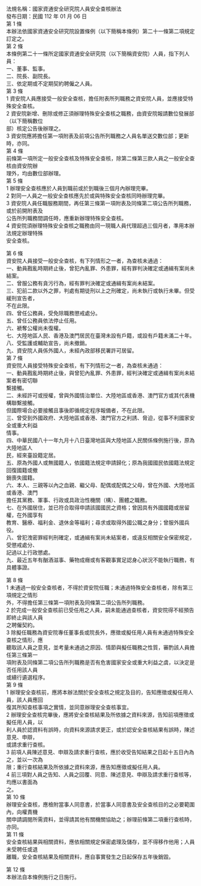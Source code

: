 法規名稱：國家資通安全研究院人員安全查核辦法  
發布日期：民國 112 年 01 月 06 日  
第 1 條  
本辦法依國家資通安全研究院設置條例（以下簡稱本條例）第二十一條第二項規定訂定之。  
第 2 條  
本條例第二十一條所定國家資通安全研究院（以下簡稱資安院）人員，指下列人員：  
一、董事、監事。  
二、院長、副院長。  
三、依定期或不定期契約聘僱之人員。  
第 3 條  
1 資安院人員應接受一般安全查核，擔任附表所列職務之資安院人員，並應接受特殊安全查核。  
2 資安院新增、刪除或修正須辦理特殊安全查核之職務，由資安院報請數位發展部（以下簡稱數位  
部）核定公告後辦理之。  
3 資安院應將擔任第一項附表及前項公告所列職務之人員名單送交數位部；更新時，亦同。  
第 4 條  
前條第一項所定一般安全查核及特殊安全查核，除第二條第三款人員之一般安全查核由資安院辦  
理外，均由數位部辦理。  
第 5 條  
1 辦理安全查核應於人員到職前或於到職後三個月內辦理完畢。  
2 對同一人員之一般安全查核應先於或與特殊安全查核同時辦理完畢。  
3 資安院人員任職服務期間，再任第三條第一項附表及同條第二項公告所列職務，或於前開附表及  
公告所列職務間調任時，應重新辦理特殊安全查核。  
4 資安院須辦理特殊安全查核之職務由同一現職人員代理超過三個月者，準用本辦法規定辦理特殊  
安全查核。  


第 6 條  
資安院人員接受一般安全查核，有下列情形之一者，為查核未通過：  
一、動員戡亂時期終止後，曾犯內亂罪、外患罪，經有罪判決確定或通緝有案尚未結案。  
二、曾服公務有貪污行為，經有罪判決確定或通緝有案尚未結案。  
三、犯前二款以外之罪，判處有期徒刑以上之刑確定，尚未執行或執行未畢。但受緩刑宣告者，  
不在此限。  
四、曾任公務員，受免除職務懲戒處分。  
五、曾任公務員依法停止任用。  
六、褫奪公權尚未復權。  
七、大陸地區人民、香港及澳門居民在臺灣未設有戶籍，或設有戶籍未滿二十年。  
八、受監護或輔助宣告，尚未撤銷。  
九、資安院人員係外國人，未經內政部移民署許可居留。  
第 7 條  
資安院人員接受特殊安全查核，有下列情形之一者，為查核未通過：  
一、動員戡亂時期終止後，與曾犯內亂罪、外患罪，經判決確定或通緝有案尚未結案者有密切聯  
繫接觸。  
二、未經許可或授權，曾與外國情治單位、大陸地區或香港、澳門官方或其代表機構聯繫接觸。  
但國際場合必要接觸且事後即循規定程序報備者，不在此限。  
三、曾受到外國政府、大陸地區或香港、澳門官方之利誘、脅迫，從事不利國家安全或重大利益  
情事。  
四、中華民國八十一年九月十八日臺灣地區與大陸地區人民關係條例施行後，原為大陸地區人  
民，經來臺設籍定居。  
五、原為外國人或無國籍人，依國籍法規定申請歸化；原為我國國民依國籍法規定回復國籍或撤  
銷喪失國籍。  
六、本人、三親等以內之血親、繼父母、配偶或配偶之父母，曾在外國、大陸地區或香港、澳門  
擔任其黨務、軍事、行政或具政治性機關（構）、團體之職務。  
七、在外國居住，並已符合取得申請該國國民之資格；曾因具有外國國籍或居留權，在外國享有  
教育、醫療、福利金、退休金等福利；尋求或取得外國公職之身分；曾服外國兵役。  
八、曾犯洩密罪經判刑確定，或通緝有案尚未結案者，或違反相關安全保密規定，受懲戒處分、  
記過以上行政懲處。  
九、最近五年有酗酒滋事、藥物成癮或有客觀事實足認身心狀況不能執行職務，有具體事證。  


第 8 條  
1 未通過一般安全查核者，不得於資安院任職；未通過特殊安全查核者，除有第三項規定之情形  
外，不得擔任第三條第一項附表及同條第二項公告所列職務。  
2 於完成一般安全查核前已受任用之人員，嗣未能通過查核者，資安院得不經預告即終止與該人員  
之聘僱契約。  
3 除擬任職務為資安院專任董事長或院長外，應徵或擬任用人員有未通過特殊安全查核之情形，應  
聽取該人員之意見，並考量未通過之原因、情節與擬任職務之性質，審酌該人員擔任第三條第一  
項附表及同條第二項公告所列職務是否有危害國家安全或重大利益之虞，以決定是否任用該人員  
或續行遴選程序。  
第 9 條  
1 辦理安全查核前，應將本辦法關於安全查核之規定及目的，告知應徵或擬任用人員，該人員應回  
復其所知查核事項之實情，並同意辦理安全查核事宜。  
2 辦理安全查核完畢後，應將安全查核結果及所依據之資料來源，告知前項應徵或擬任用人員，以  
利人員於認資料有誤時，向資料來源請求更正，或於認安全查核結果有誤時，陳述意見、申辯，  
或請求重行查核。  
3 前項人員陳述意見、申辯及請求重行查核，應於收受告知結果之日起十五日內為之，並以一次為  
限；重行查核結果及所依據之資料來源，應告知應徵或擬任用人員。  
4 前三項對人員之告知、人員之回覆、同意、陳述意見、申辯及請求重行查核等，均應以書面為  
之。  
第 10 條  
辦理安全查核，應檢附當事人同意書，於當事人同意書及安全查核目的之必要範圍內，向權責機  
關申請調閱所需資料，並得請其他有關機關協助之；辦理前條第二項重行查核時，亦同。  
第 11 條  
安全查核結果與相關資料，應依相關規定保密處理及儲存，並不得移作他用；人員未受聘任或退  
離職，安全查核結果及相關資料，應自事實發生之日起保存五年後銷毀。  


第 12 條  
本辦法自本條例施行之日施行。  


